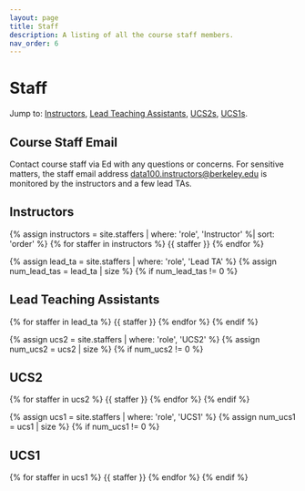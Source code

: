 ```yaml
---
layout: page
title: Staff
description: A listing of all the course staff members.
nav_order: 6
---
```


# Staff

<!-- Staff information is stored in the `_staffers` directory and rendered according to the layout file, `_layouts/staffer.html`. -->

Jump to: [Instructors](#inst), [Lead Teaching Assistants](#leads), [UCS2s](#ucs2s), [UCS1s](#ucs1s).


## Course Staff Email
Contact course staff via Ed with any questions or concerns. For sensitive matters, the staff email address [data100.instructors@berkeley.edu](mailto:data100.instructors@berkeley.edu) is monitored by the instructors and a few lead TAs.

<a name = 'inst'></a>

## Instructors

{% assign instructors = site.staffers | where: 'role', 'Instructor' %| sort: 'order' %}
{% for staffer in instructors %}
{{ staffer }}
{% endfor %}

<a name = 'leads'></a>

{% assign lead_ta = site.staffers | where: 'role', 'Lead TA' %}
{% assign num_lead_tas = lead_ta | size %}
{% if num_lead_tas != 0 %}
## Lead Teaching Assistants

{% for staffer in lead_ta %}
{{ staffer }}
{% endfor %}
{% endif %}

<a name = 'ucs2s'></a>

{% assign ucs2 = site.staffers | where: 'role', 'UCS2' %}
{% assign num_ucs2 = ucs2 | size %}
{% if num_ucs2 != 0 %}
## UCS2

{% for staffer in ucs2 %}
{{ staffer }}
{% endfor %}
{% endif %}

<a name = 'ucs1s'></a>

{% assign ucs1 = site.staffers | where: 'role', 'UCS1' %}
{% assign num_ucs1 = ucs1 | size %}
{% if num_ucs1 != 0 %}
## UCS1

{% for staffer in ucs1 %}
{{ staffer }}
{% endfor %}
{% endif %}

